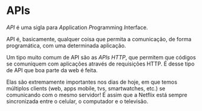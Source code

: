 # APIs
*API* é uma sigla para *A*pplication *P*rogramming *I*nterface.

API é, basicamente, qualquer coisa que permita a comunicação, de forma programática, com uma determinada aplicação.

Um tipo muito comum de API são as *APIs HTTP*, que permitem que códigos se comuniquem com aplicações através de requisições HTTP. É desse tipo de API que boa parte da web é feita.

Elas são extremamente importantes nos dias de hoje, em que temos múltiplos clients (web, apps mobile, tvs, smartwatches, etc.) se comunicando com o mesmo servidor! É assim que a Netflix está sempre sincronizada entre o celular, o computador e o televisão.
